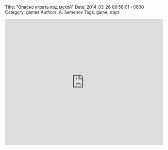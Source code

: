 Title: "Опасно играть под мухой"
Date: 2014-03-26 00:58:01 +0600
Category: games
Authors: A. Semenov
Tags: game, dayz

<iframe width="520" height="415" src="https://www.youtube.com/embed/xkPEcq_SM6Y" frameborder="0" allowfullscreen> </iframe>

